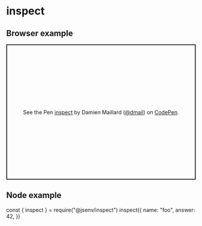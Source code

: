 # inspect

## Browser example

<p
  class="codepen"
  data-height="360"
  data-theme-id="0"
  data-default-tab="result"
  data-user="dmail"
  data-slug-hash="mYZybg"
  style="height: 360px; box-sizing: border-box; display: flex; align-items: center; justify-content: center; border: 2px solid; margin: 1em 0; padding: 1em;"
  data-pen-title="inspect"
>
  <span
    >See the Pen <a href="https://codepen.io/dmail/pen/mYZybg/"> inspect</a> by Damien Maillard (<a
      href="https://codepen.io/dmail"
      >@dmail</a
    >) on <a href="https://codepen.io">CodePen</a>.</span
  >
</p>
<script async src="https://static.codepen.io/assets/embed/ei.js"></script>

## Node example

<div id="runkit-source">
const { inspect } = require("@jsenv/inspect")
inspect({
  name: "foo",
  answer: 42,
})
</div>
<script src="https://embed.runkit.com" data-element-id="runkit-source"></script>
